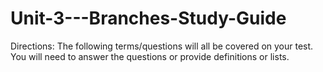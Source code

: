 # Unit-3---Branches-Study-Guide
Directions: The following terms/questions will all be covered on your test. You will need to answer the questions or provide definitions or lists.
